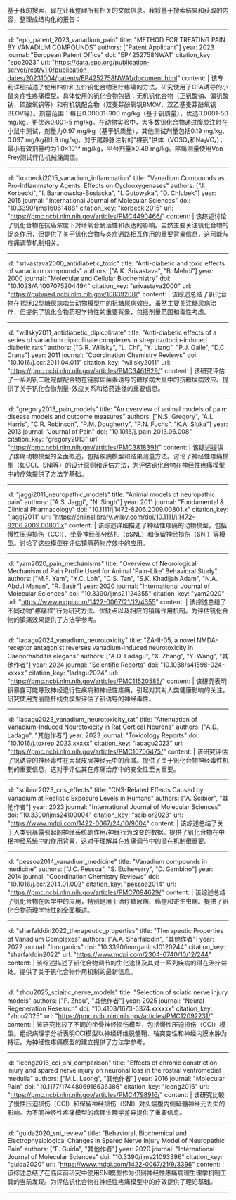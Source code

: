 基于我的搜索，现在让我整理所有相关的文献信息。我将基于搜索结果和获取的内容，整理成结构化的报告：

----
id: "epo_patent_2023_vanadium_pain"
title: "METHOD FOR TREATING PAIN BY VANADIUM COMPOUNDS"
authors: ["Patent Applicant"]
year: 2023
journal: "European Patent Office"
doi: "EP4252758NWA1"
citation_key: "epo2023"
url: "https://data.epo.org/publication-server/rest/v1.0/publication-dates/20231004/patents/EP4252758NWA1/document.html"
content: |
  该专利详细描述了使用四价和五价钒化合物治疗疼痛的方法。研究使用了CFA诱导的小鼠炎症性疼痛模型。具体使用的钒化合物包括：无机钒化合物（正钒酸钠、偏钒酸钠、硫酸氧钒等）和有机钒配合物（双麦芽酚氧钒BMOV、双乙基麦芽酚氧钒BEOV等）。剂量范围：每日0.00001-300 mg/kg（基于钒质量），优选0.0001-50 mg/kg，更优选0.001-5 mg/kg。在动物实验中，大多数钒化合物通过腹腔注射在小鼠中测试，剂量为0.97 mg/kg（基于钒质量），其他测试剂量包括0.19 mg/kg、0.097 mg/kg和1.9 mg/kg。对于尾静脉注射的"裸钒"供体（VOSO₄和Na₃VO₄），最小有效剂量约为1.0×10⁻³ mg/kg，平台剂量≥0.49 mg/kg。疼痛测量使用Von Frey测试评估机械痛阈值。

----
id: "korbecki2015_vanadium_inflammation"
title: "Vanadium Compounds as Pro-Inflammatory Agents: Effects on Cyclooxygenases"
authors: ["J. Korbecki", "I. Baranowska-Bosiacka", "I. Gutowska", "D. Chlubek"]
year: 2015
journal: "International Journal of Molecular Sciences"
doi: "10.3390/ijms16061488"
citation_key: "korbecki2015"
url: "https://pmc.ncbi.nlm.nih.gov/articles/PMC4490466/"
content: |
  该综述讨论了钒化合物在抗癌浓度下对环氧合酶活性和表达的影响。虽然主要关注钒化合物的促炎作用，但提供了关于钒化合物与炎症通路相互作用的重要背景信息，这可能与疼痛调节机制相关。

----
id: "srivastava2000_antidiabetic_toxic"
title: "Anti-diabetic and toxic effects of vanadium compounds"
authors: ["A.K. Srivastava", "B. Mehdi"]
year: 2000
journal: "Molecular and Cellular Biochemistry"
doi: "10.1023/A:1007075204494"
citation_key: "srivastava2000"
url: "https://pubmed.ncbi.nlm.nih.gov/10839208/"
content: |
  该综述总结了钒化合物在1型和2型糖尿病啮齿动物模型中的抗糖尿病效应。虽然主要关注糖尿病治疗，但提供了钒化合物药理学特性的重要背景，包括剂量范围和毒性考虑。

----
id: "willsky2011_antidiabetic_dipicolinate"
title: "Anti-diabetic effects of a series of vanadium dipicolinate complexes in streptozotocin-induced diabetic rats"
authors: ["G.R. Willsky", "L. Chi", "Y. Liang", "P.J. Gaile", "D.C. Crans"]
year: 2011
journal: "Coordination Chemistry Reviews"
doi: "10.1016/j.ccr.2011.04.011"
citation_key: "willsky2011"
url: "https://pmc.ncbi.nlm.nih.gov/articles/PMC3461829/"
content: |
  该研究评估了一系列钒二吡啶酸配合物在链脲佐菌素诱导的糖尿病大鼠中的抗糖尿病效应。提供了关于钒化合物剂量-效应关系和给药途径的重要信息。

----
id: "gregory2013_pain_models"
title: "An overview of animal models of pain: disease models and outcome measures"
authors: ["N.S. Gregory", "A.L. Harris", "C.R. Robinson", "P.M. Dougherty", "P.N. Fuchs", "K.A. Sluka"]
year: 2013
journal: "Journal of Pain"
doi: "10.1016/j.jpain.2013.06.008"
citation_key: "gregory2013"
url: "https://pmc.ncbi.nlm.nih.gov/articles/PMC3818391/"
content: |
  该综述提供了疼痛动物模型的全面概述，包括疾病模型和结果测量方法。讨论了神经性疼痛模型（如CCI、SNI等）的设计原则和评估方法，为评估钒化合物在神经性疼痛模型中的疗效提供了方法学基础。

----
id: "jaggi2011_neuropathic_models"
title: "Animal models of neuropathic pain"
authors: ["A.S. Jaggi", "N. Singh"]
year: 2011
journal: "Fundamental & Clinical Pharmacology"
doi: "10.1111/j.1472-8206.2009.00801.x"
citation_key: "jaggi2011"
url: "https://onlinelibrary.wiley.com/doi/10.1111/j.1472-8206.2009.00801.x"
content: |
  该综述详细描述了神经性疼痛的动物模型，包括慢性压迫损伤（CCI）、坐骨神经部分结扎（pSNL）和保留神经损伤（SNI）等模型。讨论了这些模型在评估镇痛药物疗效中的应用。

----
id: "yam2020_pain_mechanisms"
title: "Overview of Neurological Mechanism of Pain Profile Used for Animal 'Pain-Like' Behavioral Study"
authors: ["M.F. Yam", "Y.C. Loh", "C.S. Tan", "S.K. Khadijah Adam", "N.A. Abdul Manan", "R. Basir"]
year: 2020
journal: "International Journal of Molecular Sciences"
doi: "10.3390/ijms21124355"
citation_key: "yam2020"
url: "https://www.mdpi.com/1422-0067/21/12/4355"
content: |
  该综述总结了不同动物"疼痛样"行为研究方法、优缺点以及相应的镇痛作用机制。为评估钒化合物的镇痛效果提供了方法学参考。

----
id: "ladagu2024_vanadium_neurotoxicity"
title: "ZA-II-05, a novel NMDA-receptor antagonist reverses vanadium-induced neurotoxicity in Caenorhabditis elegans"
authors: ["A.D. Ladagu", "X. Zhang", "Y. Wang", "其他作者"]
year: 2024
journal: "Scientific Reports"
doi: "10.1038/s41598-024-xxxxx"
citation_key: "ladagu2024"
url: "https://pmc.ncbi.nlm.nih.gov/articles/PMC11520585/"
content: |
  该研究表明钒暴露可能导致神经退行性疾病和神经性疼痛，引起对其对人类健康影响的关注。研究使用秀丽隐杆线虫模型评估了钒诱导的神经毒性。

----
id: "ladagu2023_vanadium_neurotoxicity_rat"
title: "Attenuation of Vanadium-Induced Neurotoxicity in Rat Cortical Neurons"
authors: ["A.D. Ladagu", "其他作者"]
year: 2023
journal: "Toxicology Reports"
doi: "10.1016/j.toxrep.2023.xxxxx"
citation_key: "ladagu2023"
url: "https://pmc.ncbi.nlm.nih.gov/articles/PMC10706475/"
content: |
  该研究评估了钒诱导的神经毒性在大鼠皮层神经元中的衰减。提供了关于钒化合物神经毒性机制的重要信息，这对于评估其在疼痛治疗中的安全性至关重要。

----
id: "scibior2023_cns_effects"
title: "CNS-Related Effects Caused by Vanadium at Realistic Exposure Levels in Humans"
authors: ["A. Ścibior", "其他作者"]
year: 2023
journal: "International Journal of Molecular Sciences"
doi: "10.3390/ijms24109004"
citation_key: "scibior2023"
url: "https://www.mdpi.com/1422-0067/24/10/9004"
content: |
  该综述总结了关于人类钒暴露引起的神经系统副作用/神经行为改变的数据。提供了钒化合物在中枢神经系统中的作用背景，这对于理解其在疼痛调节中的潜在机制很重要。

----
id: "pessoa2014_vanadium_medicine"
title: "Vanadium compounds in medicine"
authors: ["J.C. Pessoa", "S. Etcheverry", "D. Gambino"]
year: 2014
journal: "Coordination Chemistry Reviews"
doi: "10.1016/j.ccr.2014.01.002"
citation_key: "pessoa2014"
url: "https://pmc.ncbi.nlm.nih.gov/articles/PMC7094629/"
content: |
  该综述总结了钒化合物在医学中的应用，特别是用于治疗糖尿病、癌症和寄生虫病。提供了钒化合物药理学特性的全面概述。

----
id: "sharfalddin2022_therapeutic_properties"
title: "Therapeutic Properties of Vanadium Complexes"
authors: ["A.A. Sharfalddin", "其他作者"]
year: 2022
journal: "Inorganics"
doi: "10.3390/inorganics10120244"
citation_key: "sharfalddin2022"
url: "https://www.mdpi.com/2304-6740/10/12/244"
content: |
  该综述描述了钒化合物调节的生化途径及其对一系列疾病的潜在治疗益处。提供了关于钒化合物作用机制的最新信息。

----
id: "zhou2025_sciaitic_nerve_models"
title: "Selection of sciatic nerve injury models"
authors: ["P. Zhou", "其他作者"]
year: 2025
journal: "Neural Regeneration Research"
doi: "10.4103/1673-5374.xxxxxx"
citation_key: "zhou2025"
url: "https://pmc.ncbi.nlm.nih.gov/articles/PMC12092231/"
content: |
  该研究比较了不同的坐骨神经损伤模型，包括慢性压迫损伤（CCI）模型。组织病理学分析表明CCI模型以神经纤维脱髓鞘、轴突变性和神经内膜水肿为特征。为神经性疼痛模型的建立提供了方法学参考。

----
id: "leong2016_cci_sni_comparison"
title: "Effects of chronic constriction injury and spared nerve injury on neuronal loss in the rostral ventromedial medulla"
authors: ["M.L. Leong", "其他作者"]
year: 2016
journal: "Molecular Pain"
doi: "10.1177/1744806916636386"
citation_key: "leong2016"
url: "https://pmc.ncbi.nlm.nih.gov/articles/PMC4798916/"
content: |
  该研究比较了慢性压迫损伤（CCI）和保留神经损伤（SNI）对头端腹内侧延髓神经元丢失的影响。为不同神经性疼痛模型的病理生理学差异提供了重要信息。

----
id: "guida2020_sni_review"
title: "Behavioral, Biochemical and Electrophysiological Changes in Spared Nerve Injury Model of Neuropathic Pain"
authors: ["F. Guida", "其他作者"]
year: 2020
journal: "International Journal of Molecular Sciences"
doi: "10.3390/ijms21093396"
citation_key: "guida2020"
url: "https://www.mdpi.com/1422-0067/21/9/3396"
content: |
  该综述总结了在临床前研究中使用SNI模型作为识别神经性疼痛病理生理学机制工具的当前发现。为评估钒化合物在神经性疼痛模型中的疗效提供了理论基础。

----